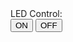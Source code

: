 <html>
 <head>
 <title>LED Control</title>
 </head>
         <body>
         LED Control:
         <form method="get" action="index.php">
                 <input type="submit" value="ON" name="on">
                 <input type="submit" value="OFF" name="off">
         </form>
         <?php
         $setmode17 = shell_exec("/usr/local/bin/gpio -g mode 16 out");
         if(isset($_GET['on'])){
                 $gpio_on = shell_exec("/usr/local/bin/gpio -g write 16 1");
                 echo "LED is on";
         }
         else if(isset($_GET['off'])){
                 $gpio_off = shell_exec("/usr/local/bin/gpio -g write 16 0");
                 echo "LED is off";
         }
         ?>
         </body>
 </html>
